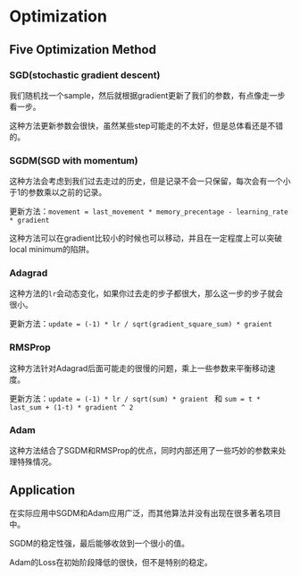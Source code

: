 # Optimization

## Five Optimization Method

### SGD(stochastic gradient descent)

我们随机找一个sample，然后就根据gradient更新了我们的参数，有点像走一步看一步。

这种方法更新参数会很快，虽然某些step可能走的不太好，但是总体看还是不错的。

### SGDM(SGD with momentum)

这种方法会考虑到我们过去走过的历史，但是记录不会一只保留，每次会有一个小于1的参数乘以之前的记录。

更新方法：`movement = last_movement * memory_precentage - learning_rate * gradient`

这种方法可以在gradient比较小的时候也可以移动，并且在一定程度上可以突破local minimum的陷阱。

### Adagrad

这种方法的`lr`会动态变化，如果你过去走的步子都很大，那么这一步的步子就会很小。

更新方法：`update = (-1) * lr / sqrt(gradient_square_sum) * graient `

### RMSProp

这种方法针对Adagrad后面可能走的很慢的问题，乘上一些参数来平衡移动速度。

更新方法：`update = (-1) * lr / sqrt(sum) * graient ` 和 `sum = t * last_sum + (1-t) * gradient ^ 2`

### Adam

这种方法结合了SGDM和RMSProp的优点，同时内部还用了一些巧妙的参数来处理特殊情况。

## Application

在实际应用中SGDM和Adam应用广泛，而其他算法并没有出现在很多著名项目中。

SGDM的稳定性强，最后能够收敛到一个很小的值。

Adam的Loss在初始阶段降低的很快，但不是特别的稳定。